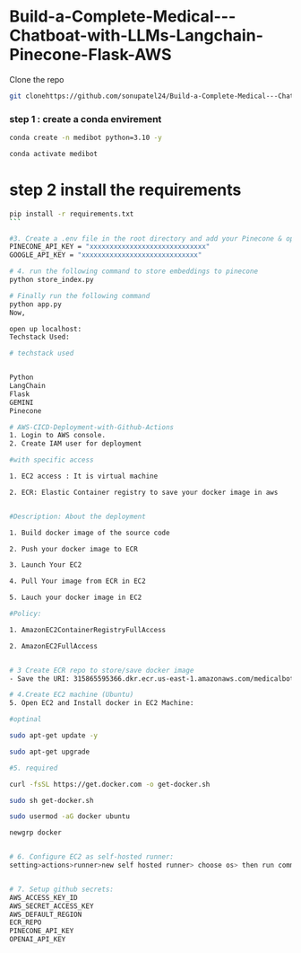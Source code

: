 
# Build-a-Complete-Medical---Chatboat-with-LLMs-Langchain-Pinecone-Flask-AWS


Clone the repo 

````bash
git clonehttps://github.com/sonupatel24/Build-a-Complete-Medical---Chatboat-with-LLMs-Langchain-Pinecone-Flask-AWS.git
 ````


 ### step 1 : create a conda envirement 

 ````bash
 conda create -n medibot python=3.10 -y
 ````


 ````bash
 conda activate medibot
 ````


 # step 2 install the requirements

````bash
pip install -r requirements.txt
```

#3. Create a .env file in the root directory and add your Pinecone & openai credentials as follows:
PINECONE_API_KEY = "xxxxxxxxxxxxxxxxxxxxxxxxxxxxx"
GOOGLE_API_KEY = "xxxxxxxxxxxxxxxxxxxxxxxxxxxxx"

# 4. run the following command to store embeddings to pinecone
python store_index.py

# Finally run the following command
python app.py
Now,

open up localhost:
Techstack Used:

# techstack used


Python
LangChain
Flask
GEMINI
Pinecone

# AWS-CICD-Deployment-with-Github-Actions
1. Login to AWS console.
2. Create IAM user for deployment

#with specific access

1. EC2 access : It is virtual machine

2. ECR: Elastic Container registry to save your docker image in aws


#Description: About the deployment

1. Build docker image of the source code

2. Push your docker image to ECR

3. Launch Your EC2 

4. Pull Your image from ECR in EC2

5. Lauch your docker image in EC2

#Policy:

1. AmazonEC2ContainerRegistryFullAccess

2. AmazonEC2FullAccess


# 3 Create ECR repo to store/save docker image
- Save the URI: 315865595366.dkr.ecr.us-east-1.amazonaws.com/medicalbot

# 4.Create EC2 machine (Ubuntu)
5. Open EC2 and Install docker in EC2 Machine:

#optinal

sudo apt-get update -y

sudo apt-get upgrade

#5. required

curl -fsSL https://get.docker.com -o get-docker.sh

sudo sh get-docker.sh

sudo usermod -aG docker ubuntu

newgrp docker


# 6. Configure EC2 as self-hosted runner:
setting>actions>runner>new self hosted runner> choose os> then run command one by one


# 7. Setup github secrets:
AWS_ACCESS_KEY_ID
AWS_SECRET_ACCESS_KEY
AWS_DEFAULT_REGION
ECR_REPO
PINECONE_API_KEY
OPENAI_API_KEY


